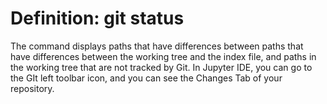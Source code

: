 # Definition: git status

The command displays paths that have differences between paths that have differences between the working tree and the index file, and paths in the working tree that are not tracked by Git.
In Jupyter IDE, you can go to the GIt left toolbar icon, and you can see the Changes Tab of your repository.
